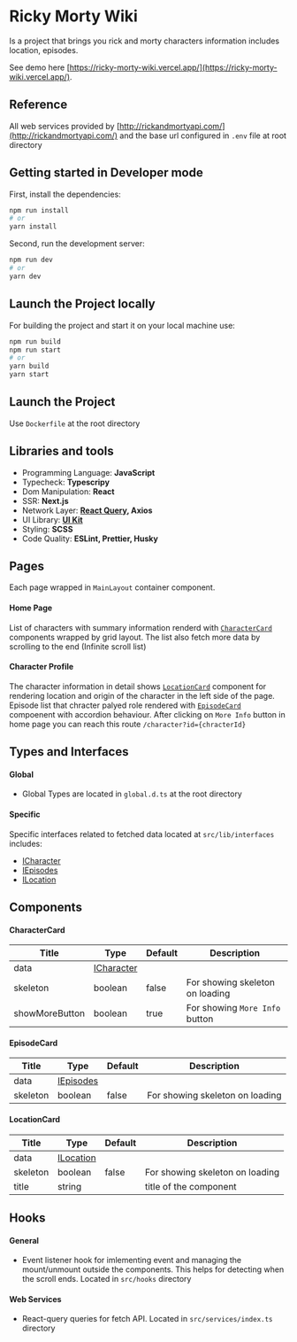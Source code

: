 # Ricky Morty Wiki

Is a project that brings you rick and morty characters information includes location, episodes.

See demo here [https://ricky-morty-wiki.vercel.app/](https://ricky-morty-wiki.vercel.app/).

## Reference

All web services provided by [http://rickandmortyapi.com/](http://rickandmortyapi.com/) and the base url configured in `.env` file at root directory

## Getting started in Developer mode

First, install the dependencies:

```bash
npm run install
# or
yarn install
```

Second, run the development server:

```bash
npm run dev
# or
yarn dev
```

## Launch the Project locally

For building the project and start it on your local machine use:

```bash
npm run build
npm run start
# or
yarn build
yarn start
```

## Launch the Project

Use `Dockerfile` at the root directory

## Libraries and tools

- Programming Language: **JavaScript**
- Typecheck: **Typescripy**
- Dom Manipulation: **React**
- SSR: **Next.js**
- Network Layer: **[React Query](https://react-query.tanstack.com/), Axios**
- UI Library: **[UI Kit](https://getuikit.com/)**
- Styling: **SCSS**
- Code Quality: **ESLint, Prettier, Husky**

## Pages

Each page wrapped in `MainLayout` container component.

#### Home Page

List of characters with summary information renderd with [`CharacterCard`](https://github.com/milixov/ricky-morty-wiki#charactercard) components wrapped by grid layout. The list also fetch more data by scrolling to the end (Infinite scroll list)

#### Character Profile

The character information in detail shows [`LocationCard`]() component for rendering location and origin of the character in the left side of the page. Episode list that chracter palyed role rendered with [`EpisodeCard`](https://github.com/milixov/ricky-morty-wiki#episodecard) compoenent with accordion behaviour. After clicking on `More Info` button in home page you can reach this route `/character?id={chracterId}`

## Types and Interfaces

#### Global

- Global Types are located in `global.d.ts` at the root directory

#### Specific

Specific interfaces related to fetched data located at `src/lib/interfaces` includes:

- [ICharacter](https://github.com/milixov/ricky-morty-wiki/blob/main/src/lib/interfaces/ICharacter.ts)
- [IEpisodes](https://github.com/milixov/ricky-morty-wiki/blob/main/src/lib/interfaces/IEpisode.ts)
- [ILocation](https://github.com/milixov/ricky-morty-wiki/blob/main/src/lib/interfaces/ILocation.ts)

## Components

#### CharacterCard

| Title          | Type                                                                                                 | Default | Description                     |
| -------------- | ---------------------------------------------------------------------------------------------------- | ------- | ------------------------------- |
| data           | [ICharacter](https://github.com/milixov/ricky-morty-wiki/blob/main/src/lib/interfaces/ICharacter.ts) |         |                                 |
| skeleton       | boolean                                                                                              | false   | For showing skeleton on loading |
| showMoreButton | boolean                                                                                              | true    | For showing `More Info` button  |

#### EpisodeCard

| Title    | Type                                                                                              | Default | Description                     |
| -------- | ------------------------------------------------------------------------------------------------- | ------- | ------------------------------- |
| data     | [IEpisodes](https://github.com/milixov/ricky-morty-wiki/blob/main/src/lib/interfaces/IEpisode.ts) |         |                                 |
| skeleton | boolean                                                                                           | false   | For showing skeleton on loading |

#### LocationCard

| Title    | Type                                                                                               | Default | Description                     |
| -------- | -------------------------------------------------------------------------------------------------- | ------- | ------------------------------- |
| data     | [ILocation](https://github.com/milixov/ricky-morty-wiki/blob/main/src/lib/interfaces/ILocation.ts) |         |                                 |
| skeleton | boolean                                                                                            | false   | For showing skeleton on loading |
| title    | string                                                                                             |         | title of the component          |

## Hooks

#### General

- Event listener hook for imlementing event and managing the mount/unmount outside the components. This helps for detecting when the scroll ends. Located in `src/hooks` directory

#### Web Services

- React-query queries for fetch API. Located in `src/services/index.ts` directory
